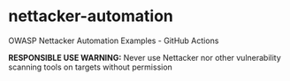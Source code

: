# nettacker-automation
OWASP Nettacker Automation Examples - GitHub Actions

**RESPONSIBLE USE WARNING:**
Never use Nettacker nor other vulnerability scanning tools on targets without permission
